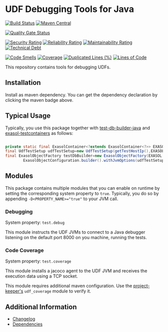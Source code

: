 # UDF Debugging Tools for Java

[![Build Status](https://github.com/exasol/udf-debugging-java/actions/workflows/ci-build.yml/badge.svg)](https://github.com/exasol/udf-debugging-java/actions/workflows/ci-build.yml)
[![Maven Central](https://img.shields.io/maven-central/v/com.exasol/udf-debugging-java)](https://search.maven.org/artifact/com.exasol/udf-debugging-java)

[![Quality Gate Status](https://sonarcloud.io/api/project_badges/measure?project=com.exasol%3Audf-debugging-java&metric=alert_status)](https://sonarcloud.io/dashboard?id=com.exasol%3Audf-debugging-java)

[![Security Rating](https://sonarcloud.io/api/project_badges/measure?project=com.exasol%3Audf-debugging-java&metric=security_rating)](https://sonarcloud.io/dashboard?id=com.exasol%3Audf-debugging-java)
[![Reliability Rating](https://sonarcloud.io/api/project_badges/measure?project=com.exasol%3Audf-debugging-java&metric=reliability_rating)](https://sonarcloud.io/dashboard?id=com.exasol%3Audf-debugging-java)
[![Maintainability Rating](https://sonarcloud.io/api/project_badges/measure?project=com.exasol%3Audf-debugging-java&metric=sqale_rating)](https://sonarcloud.io/dashboard?id=com.exasol%3Audf-debugging-java)
[![Technical Debt](https://sonarcloud.io/api/project_badges/measure?project=com.exasol%3Audf-debugging-java&metric=sqale_index)](https://sonarcloud.io/dashboard?id=com.exasol%3Audf-debugging-java)

[![Code Smells](https://sonarcloud.io/api/project_badges/measure?project=com.exasol%3Audf-debugging-java&metric=code_smells)](https://sonarcloud.io/dashboard?id=com.exasol%3Audf-debugging-java)
[![Coverage](https://sonarcloud.io/api/project_badges/measure?project=com.exasol%3Audf-debugging-java&metric=coverage)](https://sonarcloud.io/dashboard?id=com.exasol%3Audf-debugging-java)
[![Duplicated Lines (%)](https://sonarcloud.io/api/project_badges/measure?project=com.exasol%3Audf-debugging-java&metric=duplicated_lines_density)](https://sonarcloud.io/dashboard?id=com.exasol%3Audf-debugging-java)
[![Lines of Code](https://sonarcloud.io/api/project_badges/measure?project=com.exasol%3Audf-debugging-java&metric=ncloc)](https://sonarcloud.io/dashboard?id=com.exasol%3Audf-debugging-java)

This repository contains tools for debugging UDFs.

## Installation

Install as maven dependency. You can get the dependency declaration by clicking the maven badge above.

## Typical Usage

Typically, you use this package together with [test-db-builder-java](https://github.com/exasol/test-db-builder-java) and [exasol-testcontainers](https://github.com/exasol/exasol-testcontainers) as follows:

```java

private static final ExasolContainer<?extends ExasolContainer<?>> EXASOL=new ExasolContainer<>();
final UdfTestSetup udfTestSetup=new UdfTestSetup(getTestHostIp(),EXASOL.getDefaultBucket());
final ExasolObjectFactory testDbBuilder=new ExasolObjectFactory(EXASOL.createConnection(),
        ExasolObjectConfiguration.builder().withJvmOptions(udfTestSetup.getJvmOptions()).build());
```

## Modules

This package contains multiple modules that you can enable on runtime by setting the corresponding system property to `true`. Typically, you do so by appending `-D<PROPERTY_NAME>="true"` to your JVM call.

### Debugging

System property: `test.debug`

This module instructs the UDF JVMs to connect to a Java debugger listening on the default port 8000 on you machine, running the tests.

### Code Coverage

System property: `test.coverage`

This module installs a jacoco agent to the UDF JVM and receives the execution data using a TCP socket.

This module requires additional maven configuration. Use the [project-keeper's](https://github.com/exasol/project-keeper-maven-plugin) `udf_coverage` module to verify it.

## Additional Information

* [Changelog](doc/changes/changelog.md)
* [Dependencies](dependencies.md)

